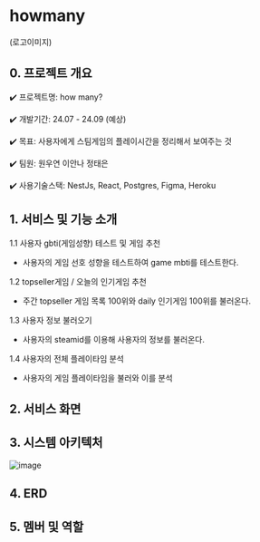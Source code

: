 # howmany

(로고이미지)

## 0. 프로젝트 개요

✔️ 프로젝트명: how many?

✔️ 개발기간: 24.07 - 24.09 (예상)

✔️ 목표: 사용자에게 스팀게임의 플레이시간을 정리해서 보여주는 것

✔️ 팀원: 원우연 이안나 정태은

✔️ 사용기술스택: NestJs, React, Postgres, Figma, Heroku

## 1. 서비스 및 기능 소개

1.1 사용자 gbti(게임성향) 테스트 및 게임 추천
- 사용자의 게임 선호 성향을 테스트하여 game mbti를 테스트한다.

1.2 topseller게임 / 오늘의 인기게임 추천
- 주간 topseller 게임 목록 100위와 daily 인기게임 100위를 불러온다.

1.3 사용자 정보 불러오기
- 사용자의 steamid를 이용해 사용자의 정보를 불러온다.

1.4 사용자의 전체 플레이타임 분석
- 사용자의 게임 플레이타임을 불러와 이를 분석

## 2. 서비스 화면

## 3. 시스템 아키텍처

![image](https://github.com/user-attachments/assets/29cbf209-aced-4c00-a978-1801c1d04b85)

## 4. ERD

## 5. 멤버 및 역할
